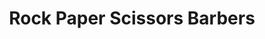 ---
title: "Rock Paper Scissors Barbers"
url: /hollingbourne/rock-paper-scissors-barbers/
shop: Friseur
---